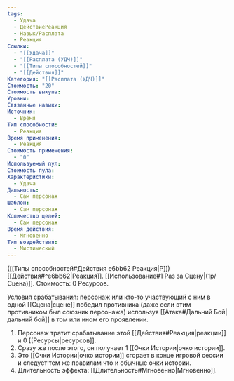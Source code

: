 ```yaml
---
tags:
  - Удача
  - ДействиеРеакция
  - Навык/Расплата
  - Реакция
Ссылки:
  - "[[Удача]]"
  - "[[Расплата (УДЧ)]]"
  - "[[Типы способностей]]"
  - "[[Действия]]"
Категория: "[[Расплата (УДЧ)]]"
Стоимость: "20"
Стоимость выкупа:
Уровни:
Связанные навыки:
Источник:
  - Время
Тип способности:
  - Реакция
Время применения:
  - Реакция
Стоимость применения:
  - "0"
Используемый пул:
Стоимость пула:
Характеристики:
  - Удача
Дальность:
  - Сам персонаж
Шаблон:
  - Сам персонаж
Количество целей:
  - Сам персонаж
Время действия:
  - Мгновенно
Тип воздействия:
  - Мистический
---
```

([[Типы способностей#Действия e6bb62 Реакция|Р]]) [[Действия#^e6bb62|Реакция]]. [[Использование#1 Раз за Сцену|(1р/Сцена)]]. Стоимость: 0 Ресурсов.

Условия срабатывания: персонаж или кто-то участвующий с ним в одной [[Сцена|сцене]] победил противника (даже если этим противником был союзник персонажа) используя [[Атака#Дальний Бой|дальний бой]] в том или ином его проявлении.

1. Персонаж тратит срабатывание этой [[Действия#Реакция|реакции]] и 0 [[Ресурсы|ресурсов]].  
2. Сразу же после этого, он получает 1 [[Очки Истории|очко истории]]. 
3. Это [[Очки Истории|очко истории]] сгорает в конце игровой сессии и следует тем же правилам что и обычные очки истории. 
4. Длительность эффекта: [[Длительность#Мгновенно|Мгновенно]].